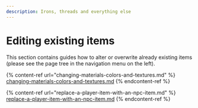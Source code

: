 ```yaml
---
description: Irons, threads and everything else
---
```


# Editing existing items

This section contains guides how to alter or overwrite already existing items (please see the page tree in the navigation menu on the left).

{% content-ref url="changing-materials-colors-and-textures.md" %}
[changing-materials-colors-and-textures.md](changing-materials-colors-and-textures.md)
{% endcontent-ref %}

{% content-ref url="replace-a-player-item-with-an-npc-item.md" %}
[replace-a-player-item-with-an-npc-item.md](replace-a-player-item-with-an-npc-item.md)
{% endcontent-ref %}
